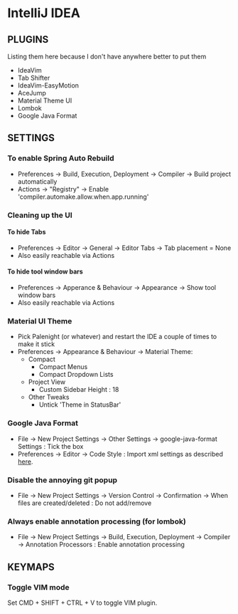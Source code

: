 # IntelliJ IDEA

## PLUGINS
Listing them here because I don't have anywhere better to put them
- IdeaVim
- Tab Shifter
- IdeaVim-EasyMotion
- AceJump
- Material Theme UI
- Lombok
- Google Java Format

## SETTINGS

### To enable Spring Auto Rebuild
* Preferences -> Build, Execution, Deployment -> Compiler -> Build project
automatically
* Actions -> "Registry" -> Enable 'compiler.automake.allow.when.app.running'

### Cleaning up the UI

#### To hide Tabs
* Preferences -> Editor -> General -> Editor Tabs -> Tab placement = None
* Also easily reachable via Actions

#### To hide tool window bars
* Preferences -> Apperance & Behaviour -> Appearance -> Show tool window
bars
* Also easily reachable via Actions

### Material UI Theme
* Pick Palenight (or whatever) and restart the IDE a couple of times to make it stick
* Preferences -> Appearance & Behaviour -> Material Theme:
  * Compact
    * Compact Menus
    * Compact Dropdown Lists
  * Project View
    * Custom Sidebar Height : 18
  * Other Tweaks
    * Untick 'Theme in StatusBar'

### Google Java Format
* File -> New Project Settings -> Other Settings -> google-java-format Settings : Tick the box
* Preferences -> Editor -> Code Style : Import xml settings as described [here][1].

### Disable the annoying git popup
* File -> New Project Settings -> Version Control -> Confirmation -> When files are created/deleted : Do not add/remove

### Always enable annotation processing (for lombok)
* File -> New Project Settings -> Build, Execution, Deployment -> Compiler -> Annotation Processors : Enable annotation processing

## KEYMAPS

### Toggle VIM mode

Set CMD + SHIFT + CTRL + V to toggle VIM plugin.

[1]: https://github.com/google/google-java-format#intellij-android-studio-and-other-jetbrains-ides
